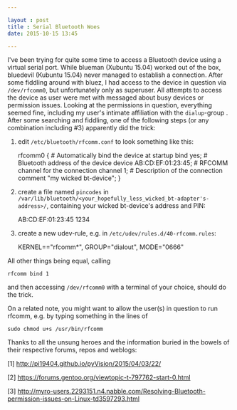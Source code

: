 ```yaml
---

layout : post
title : Serial Bluetooth Woes
date: 2015-10-15 13:45

---
```


I've been trying for quite some time to access a Bluetooth device using a virtual serial port. While blueman (Xubuntu 15.04)
worked out of the box, bluedevil (Kubuntu 15.04) never managed to establish a connection. After some fiddling around with bluez, I had access to the device in question via `/dev/rfcomm0`, but unfortunately only as superuser. All attempts to access the device as user were met with messaged about busy devices or permission issues. Looking at the permissions in question, everything seemed fine, including my user's intimate affiliation with the `dialup`-group . After some searching and fiddling, one of the following steps (or any combination including #3) apparently did the trick:

1. edit `/etc/bluetooth/rfcomm.conf` to look something like this:


    rfcomm0 {
        # Automatically bind the device at startup
        bind yes;
        # Bluetooth address of the device
        device AB:CD:EF:01:23:45;
        # RFCOMM channel for the connection
        channel 1;
        # Description of the connection
        comment "my wicked bt-device";
    }

2. create a file named `pincodes` in `/var/lib/bluetooth/<your_hopefully_less_wicked_bt-adapter's-address>/`, containing your wicked bt-device's address and PIN:


    AB:CD:EF:01:23:45 1234

3. create a new udev-rule, e.g. in `/etc/udev/rules.d/40-rfcomm.rules`:


    KERNEL=="rfcomm*", GROUP="dialout", MODE="0666"

All other things being equal, calling


    rfcomm bind 1

and then accessing `/dev/rfcomm0` with a terminal of your choice, should do the trick.

On a related note, you might want to allow the user(s) in question to run rfcomm, e.g. by typing something in the lines of


    sudo chmod u+s /usr/bin/rfcomm

Thanks to all the unsung heroes and the information buried in the bowels of their respective forums, repos and weblogs:


[1] http://pi19404.github.io/pyVision/2015/04/03/22/

[2] https://forums.gentoo.org/viewtopic-t-797762-start-0.html

[3] http://myro-users.2293151.n4.nabble.com/Resolving-Bluetooth-permission-issues-on-Linux-td3597293.html
